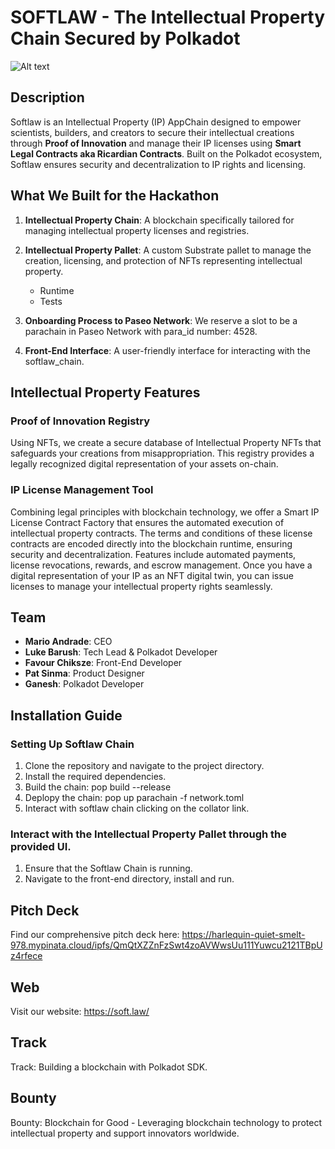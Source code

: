 # SOFTLAW - The Intellectual Property Chain Secured by Polkadot
![Alt text](https://harlequin-quiet-smelt-978.mypinata.cloud/ipfs/QmdWWR5frGwGDYBdJWagXhP3QpxFEoRz9Xmk5CNQnPjs1s)

## Description
Softlaw is an Intellectual Property (IP) AppChain designed to empower scientists, builders, and creators to secure their intellectual creations through **Proof of Innovation** and manage their IP licenses using **Smart Legal Contracts aka Ricardian Contracts**. Built on the Polkadot ecosystem, Softlaw ensures security and decentralization to IP rights and licensing.

## What We Built for the Hackathon

1. **Intellectual Property Chain**: A blockchain specifically tailored for managing intellectual property licenses and registries.
2. **Intellectual Property Pallet**: A custom Substrate pallet to manage the creation, licensing, and protection of NFTs representing intellectual property.
   * Runtime
   * Tests

3. **Onboarding Process to Paseo Network**: We reserve a slot to be a parachain in Paseo Network with para_id number: 4528.
4. **Front-End Interface**: A user-friendly interface for interacting with the softlaw_chain.


## Intellectual Property Features

### Proof of Innovation Registry
Using NFTs, we create a secure database of Intellectual Property NFTs that safeguards your creations from misappropriation. This registry provides a legally recognized digital representation of your assets on-chain.

### IP License Management Tool
Combining legal principles with blockchain technology, we offer a Smart IP License Contract Factory that ensures the automated execution of intellectual property contracts. The terms and conditions of these license contracts are encoded directly into the blockchain runtime, ensuring security and decentralization. Features include automated payments, license revocations, rewards, and escrow management. Once you have a digital representation of your IP as an NFT digital twin, you can issue licenses to manage your intellectual property rights seamlessly.

## Team
- **Mario Andrade**: CEO
- **Luke Barush**: Tech Lead & Polkadot Developer
- **Favour Chiksze**: Front-End Developer
- **Pat Sinma**: Product Designer
- **Ganesh**: Polkadot Developer

## Installation Guide

### Setting Up Softlaw Chain

1. Clone the repository and navigate to the project directory.
2. Install the required dependencies.
3. Build the chain:
   pop build --release
4. Deplopy the chain:
   pop up parachain -f network.toml
5. Interact with softlaw chain clicking on the collator link.

### Interact with the Intellectual Property Pallet through the provided UI.
1. Ensure that the Softlaw Chain is running.
2. Navigate to the front-end directory, install and run.


## Pitch Deck
Find our comprehensive pitch deck here:
https://harlequin-quiet-smelt-978.mypinata.cloud/ipfs/QmQtXZZnFzSwt4zoAVWwsUu111Yuwcu2121TBpUz4rfece

## Web
Visit our website: https://soft.law/

## Track
Track: Building a blockchain with Polkadot SDK.

## Bounty
Bounty: Blockchain for Good - Leveraging blockchain technology to protect intellectual property and support innovators worldwide.
